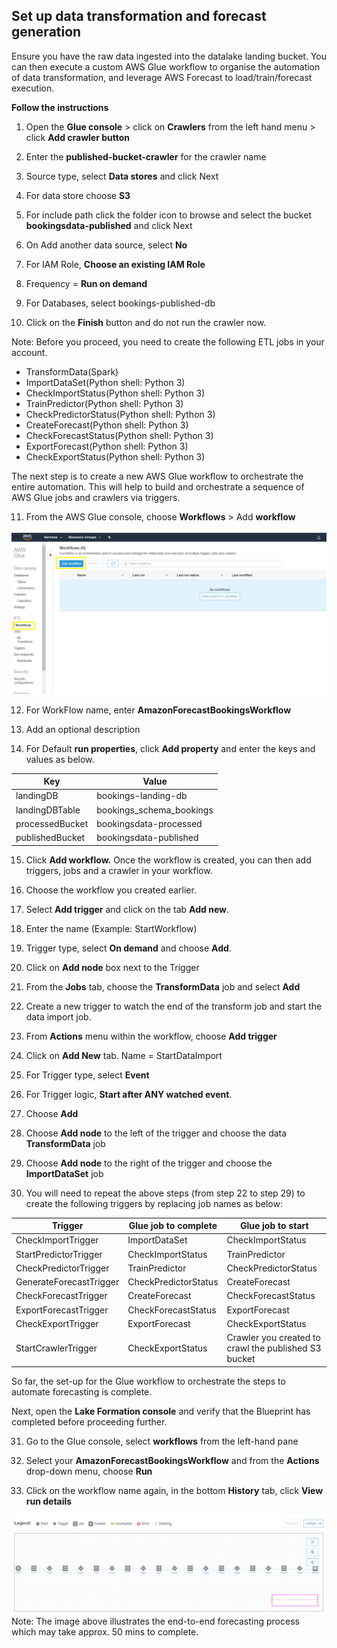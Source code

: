 ## Set up data transformation and forecast generation
Ensure you have the raw data ingested into the datalake landing bucket. You can then execute a custom AWS Glue workflow to organise the automation of data transformation, and leverage AWS Forecast to load/train/forecast execution.

**Follow the instructions**
1. Open the **Glue console** > click on **Crawlers** from the left hand menu > click **Add crawler button**

2. Enter the **published-bucket-crawler** for the crawler name

3. Source type, select **Data stores** and click Next

4. For data store choose **S3**

5. For include path click the folder icon to browse and select the bucket **bookingsdata-published** and click Next

6. On Add another data source, select **No**

7. For IAM Role, **Choose an existing IAM Role**

8. Frequency = **Run on demand**

9. For Databases, select bookings-published-db

10. Click on the **Finish** button and do not run the crawler now.

Note: Before you proceed, you need to create the following ETL jobs in your account. 

* TransformData(Spark)
* ImportDataSet(Python shell: Python 3)
* CheckImportStatus(Python shell: Python 3)
* TrainPredictor(Python shell: Python 3)
* CheckPredictorStatus(Python shell: Python 3)
* CreateForecast(Python shell: Python 3)
* CheckForecastStatus(Python shell: Python 3)
* ExportForecast(Python shell: Python 3)
* CheckExportStatus(Python shell: Python 3)

The next step is to create a new AWS Glue workflow to orchestrate the entire automation. This will help to build and orchestrate a sequence of AWS Glue jobs and crawlers via triggers.

11. From the AWS Glue console, choose **Workflows** > Add **workflow**

![Workflows](https://github.com/Aniket-Gamre/An-end-to-end-automated-AWS-Data-Lake-Formation-using-Amazon-Forecast/blob/master/Design-flow%20diagrams/Workflows.png)


12. For WorkFlow name, enter **AmazonForecastBookingsWorkflow**

13. Add an optional description

14. For Default **run properties**, click **Add property** and enter the keys and values as below.

Key | Value
----- | -----------
landingDB | bookings-landing-db
landingDBTable | bookings_schema_bookings
processedBucket | bookingsdata-processed
publishedBucket | bookingsdata-published


15. Click **Add workflow.**
Once the workflow is created, you can then add triggers, jobs and a crawler in your workflow.

16. Choose the workflow you created earlier.

17. Select **Add trigger** and click on the tab **Add new**.

18. Enter the name (Example: StartWorkflow)

19. Trigger type, select **On demand** and choose **Add**.

20. Click on **Add node** box next to the Trigger

21. From the **Jobs** tab, choose the **TransformData** job and select **Add**

22. Create a new trigger to watch the end of the transform job and start the data import job.

23. From **Actions** menu within the workflow, choose **Add trigger**

24. Click on **Add New** tab. Name = StartDataImport

25. For Trigger type, select **Event**

26. For Trigger logic, **Start after ANY watched event**.

27. Choose **Add**

28. Choose **Add node** to the left of the trigger and choose the data **TransformData** job

29. Choose **Add node** to the right of the trigger and choose the **ImportDataSet** job

30. You will need to repeat the above steps (from step 22 to step 29) to create the following triggers by replacing job names as below:

Trigger | Glue job to complete | Glue job to start
------------------- | -------------- |------------------
CheckImportTrigger |  ImportDataSet | CheckImportStatus
StartPredictorTrigger | CheckImportStatus | TrainPredictor
CheckPredictorTrigger | TrainPredictor |  CheckPredictorStatus
GenerateForecastTrigger | CheckPredictorStatus | CreateForecast
CheckForecastTrigger | CreateForecast | CheckForecastStatus
ExportForecastTrigger | CheckForecastStatus | ExportForecast
CheckExportTrigger | ExportForecast | CheckExportStatus
StartCrawlerTrigger |CheckExportStatus | Crawler you created to crawl the published S3 bucket

So far, the set-up for the Glue workflow to orchestrate the steps to automate forecasting is complete.

Next, open the **Lake Formation console** and verify that the Blueprint has completed before proceeding further.

31. Go to the Glue console, select **workflows** from the left-hand pane

32. Select your **AmazonForecastBookingsWorkflow** and from the **Actions** drop-down menu, choose **Run**

33. Click on the workflow name again, in the bottom **History** tab, click **View run details**


![End-to-End Process](https://github.com/Aniket-Gamre/An-end-to-end-automated-AWS-Data-Lake-Formation-using-Amazon-Forecast/blob/master/Design-flow%20diagrams/triggers-end-to-end%20forecasting%20process.PNG)
Note: The image above illustrates the end-to-end forecasting process which may take approx. 50 mins to complete.

